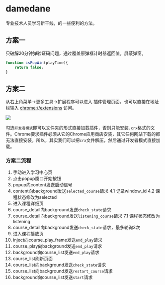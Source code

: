# damedane
专业技术人员学习新干线，的一些便利的方法。

## 方案一
只破解20分钟弹验证码问题，通过覆盖原弹框计时器返回值，屏蔽弹窗。
```javascript
function isPopWin(playTime){
	return false;
}
```

## 方案二  
从右上角菜单->更多工具->扩展程序可以进入 插件管理页面，也可以直接在地址栏输入 [chrome://extensions](chrome://extensions/) 访问。

![](http://image.liuxianan.com/201706/20170620_195047_992_5668.png)

勾选`开发者模式`即可以文件夹的形式直接加载插件，否则只能安装`.crx`格式的文件。Chrome要求插件必须从它的Chrome应用商店安装，其它任何网站下载的都无法直接安装，所以，其实我们可以把`crx`文件解压，然后通过开发者模式直接加载。

### 方案二流程
1. 手动进入学习中心页
2. 点击popup窗口开始按钮
3. popup向content发送启动信号
4. content向background发送`selected_course`请求
    4.1 记录window_id
    4.2 课程状态修改为selected
5. 进入课程详细页
6. course_detail向background发送`check_state`请求
7. course_detail向background发送`listening_course`请求
    7.1 课程状态修改为listening
8. course_detail向background发送`check_state`请求，最多轮询3次
9. 进入课程播放页
10. inject向course_play_frame发送`end_play`请求
11. course_play向background发送`end_play`请求
12. background向course_list发送`end_play`请求
13. course_list刷新页面
14. course_list向background发送`check_state`请求
15. course_list向background发送`restart_course`请求
15. background向course_list发送`start`请求